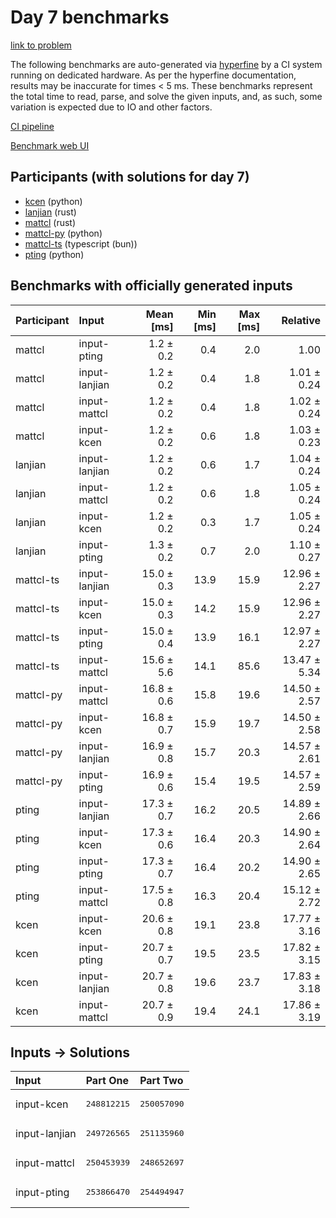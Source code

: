 # Day 7 benchmarks

[link to problem](https://adventofcode.com/2023/day/7)

The following benchmarks are auto-generated via
[hyperfine](https://github.com/sharkdp/hyperfine) by a CI system running on
dedicated hardware. As per the hyperfine documentation, results may be
inaccurate for times < 5 ms. These benchmarks represent the total time to read,
parse, and solve the given inputs, and, as such, some variation is expected due
to IO and other factors.

[CI pipeline](http://ci.papercode.net:8080/teams/main/pipelines/aoc2023)

[Benchmark web UI](https://aoc.ancalagon.black)


## Participants (with solutions for day 7)

- [kcen](https://github.com/kcen/aoc2023) (python)
- [lanjian](https://github.com/lanjian/aoc-2023) (rust)
- [mattcl](https://github.com/mattcl/aoc2023) (rust)
- [mattcl-py](https://github.com/mattcl/aoc2023-py) (python)
- [mattcl-ts](https://github.com/mattcl/aoc2023-js) (typescript (bun))
- [pting](https://github.com/pting/aoc2023) (python)


## Benchmarks with officially generated inputs

| Participant | Input | Mean [ms] | Min [ms] | Max [ms] | Relative |
|:---|:---|---:|---:|---:|---:|
| mattcl | input-pting | 1.2 ± 0.2 | 0.4 | 2.0 | 1.00 |
| mattcl | input-lanjian | 1.2 ± 0.2 | 0.4 | 1.8 | 1.01 ± 0.24 |
| mattcl | input-mattcl | 1.2 ± 0.2 | 0.4 | 1.8 | 1.02 ± 0.24 |
| mattcl | input-kcen | 1.2 ± 0.2 | 0.6 | 1.8 | 1.03 ± 0.23 |
| lanjian | input-lanjian | 1.2 ± 0.2 | 0.6 | 1.7 | 1.04 ± 0.24 |
| lanjian | input-mattcl | 1.2 ± 0.2 | 0.6 | 1.8 | 1.05 ± 0.24 |
| lanjian | input-kcen | 1.2 ± 0.2 | 0.3 | 1.7 | 1.05 ± 0.24 |
| lanjian | input-pting | 1.3 ± 0.2 | 0.7 | 2.0 | 1.10 ± 0.27 |
| mattcl-ts | input-lanjian | 15.0 ± 0.3 | 13.9 | 15.9 | 12.96 ± 2.27 |
| mattcl-ts | input-kcen | 15.0 ± 0.3 | 14.2 | 15.9 | 12.96 ± 2.27 |
| mattcl-ts | input-pting | 15.0 ± 0.4 | 13.9 | 16.1 | 12.97 ± 2.27 |
| mattcl-ts | input-mattcl | 15.6 ± 5.6 | 14.1 | 85.6 | 13.47 ± 5.34 |
| mattcl-py | input-mattcl | 16.8 ± 0.6 | 15.8 | 19.6 | 14.50 ± 2.57 |
| mattcl-py | input-kcen | 16.8 ± 0.7 | 15.9 | 19.7 | 14.50 ± 2.58 |
| mattcl-py | input-lanjian | 16.9 ± 0.8 | 15.7 | 20.3 | 14.57 ± 2.61 |
| mattcl-py | input-pting | 16.9 ± 0.6 | 15.4 | 19.5 | 14.57 ± 2.59 |
| pting | input-lanjian | 17.3 ± 0.7 | 16.2 | 20.5 | 14.89 ± 2.66 |
| pting | input-kcen | 17.3 ± 0.6 | 16.4 | 20.3 | 14.90 ± 2.64 |
| pting | input-pting | 17.3 ± 0.7 | 16.4 | 20.2 | 14.90 ± 2.65 |
| pting | input-mattcl | 17.5 ± 0.8 | 16.3 | 20.4 | 15.12 ± 2.72 |
| kcen | input-kcen | 20.6 ± 0.8 | 19.1 | 23.8 | 17.77 ± 3.16 |
| kcen | input-pting | 20.7 ± 0.7 | 19.5 | 23.5 | 17.82 ± 3.15 |
| kcen | input-lanjian | 20.7 ± 0.8 | 19.6 | 23.7 | 17.83 ± 3.18 |
| kcen | input-mattcl | 20.7 ± 0.9 | 19.4 | 24.1 | 17.86 ± 3.19 |


## Inputs -> Solutions

| Input | Part One | Part Two |
|:---|:---|:---|
|input-kcen|<pre>248812215</pre>|<pre>250057090</pre>|
|input-lanjian|<pre>249726565</pre>|<pre>251135960</pre>|
|input-mattcl|<pre>250453939</pre>|<pre>248652697</pre>|
|input-pting|<pre>253866470</pre>|<pre>254494947</pre>|